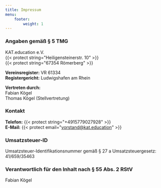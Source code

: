```yaml
---
title: Impressum
menu: 
    footer:
        weight: 1
---
```


### Angaben gemäß § 5 TMG

KAT.education e.V.\
{{< protect string="Heiligensteinerstr. 10" >}}\
{{< protect string="67354 Römerberg" >}}

**Vereinsregister:** VR 61334\
**Registergericht:** Ludwigshafen am Rhein

**Vertreten durch:**\
Fabian Kögel\
Thomas Kögel (Stellvertretung)

### Kontakt
**Telefon:** {{< protect string="+4915779027928" >}}\
**E-Mail:** {{< protect email="vorstand@kat.education" >}}

### Umsatzsteuer-ID
Umsatzsteuer-Identifikationsnummer gem&auml;&szlig; &sect; 27 a Umsatzsteuergesetz:
41/659/35463

### Verantwortlich für den Inhalt nach § 55 Abs. 2 RStV
Fabian Kögel